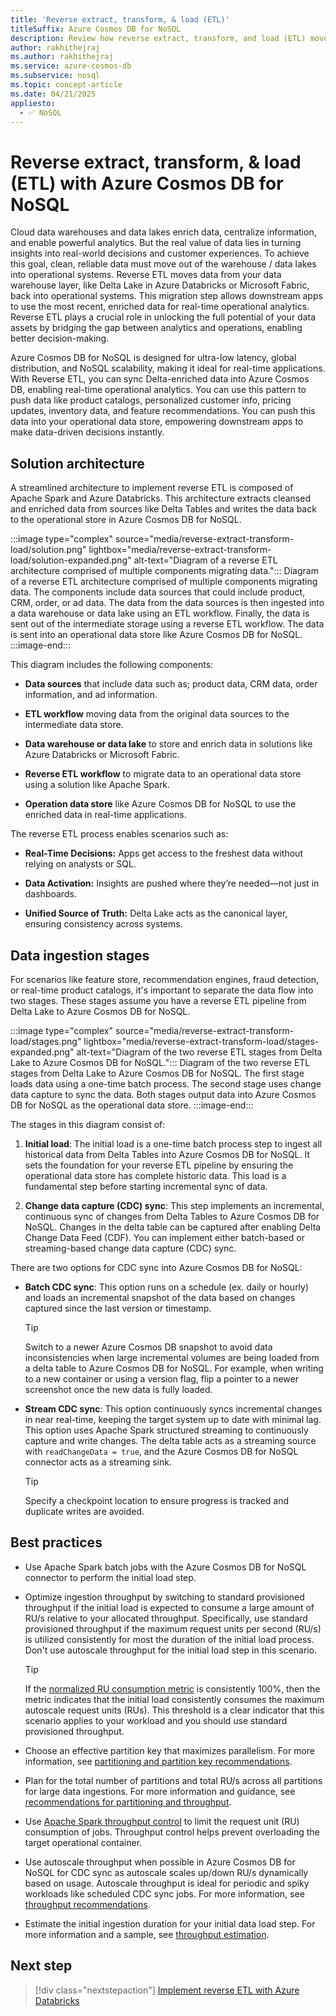 ```yaml
---
title: 'Reverse extract, transform, & load (ETL)'
titleSuffix: Azure Cosmos DB for NoSQL
description: Review how reverse extract, transform, and load (ETL) moves data from a data lake layer back into operational system (database) layer for real-time analytics. 
author: rakhithejraj
ms.author: rakhithejraj
ms.service: azure-cosmos-db
ms.subservice: nosql
ms.topic: concept-article
ms.date: 04/21/2025
appliesto:
  - ✅ NoSQL
---
```


# Reverse extract, transform, & load (ETL) with Azure Cosmos DB for NoSQL

Cloud data warehouses and data lakes enrich data, centralize information, and enable powerful analytics. But the real value of data lies in turning insights into real-world decisions and customer experiences. To achieve this goal, clean, reliable data must move out of the warehouse / data lakes into operational systems. Reverse ETL moves data from your data warehouse layer, like Delta Lake in Azure Databricks or Microsoft Fabric, back into operational systems. This migration step allows downstream apps to use the most recent, enriched data for real-time operational analytics. Reverse ETL plays a crucial role in unlocking the full potential of your data assets by bridging the gap between analytics and operations, enabling better decision-making.

Azure Cosmos DB for NoSQL is designed for ultra-low latency, global distribution, and NoSQL scalability, making it ideal for real-time applications. With Reverse ETL, you can sync Delta-enriched data into Azure Cosmos DB, enabling real-time operational analytics. You can use this pattern to push data like product catalogs, personalized customer info, pricing updates, inventory data, and feature recommendations. You can push this data into your operational data store, empowering downstream apps to make data-driven decisions instantly.

## Solution architecture

A streamlined architecture to implement reverse ETL is composed of Apache Spark and Azure Databricks. This architecture extracts cleansed and enriched data from sources like Delta Tables and writes the data back to the operational store in Azure Cosmos DB for NoSQL.

:::image type="complex" source="media/reverse-extract-transform-load/solution.png" lightbox="media/reverse-extract-transform-load/solution-expanded.png" alt-text="Diagram of a reverse ETL architecture comprised of multiple components migrating data.":::
    Diagram of a reverse ETL architecture comprised of multiple components migrating data. The components include data sources that could include product, CRM, order, or ad data. The data from the data sources is then ingested into a data warehouse or data lake using an ETL workflow. Finally, the data is sent out of the intermediate storage using a reverse ETL workflow. The data is sent into an operational data store like Azure Cosmos DB for NoSQL.
:::image-end:::

This diagram includes the following components:

- **Data sources** that include data such as; product data, CRM data, order information, and ad information.

- **ETL workflow** moving data from the original data sources to the intermediate data store.

- **Data warehouse or data lake** to store and enrich data in solutions like Azure Databricks or Microsoft Fabric.

- **Reverse ETL workflow** to migrate data to an operational data store using a solution like Apache Spark.

- **Operation data store** like Azure Cosmos DB for NoSQL to use the enriched data in real-time applications.

The reverse ETL process enables scenarios such as:

- **Real-Time Decisions:** Apps get access to the freshest data without relying on analysts or SQL.

- **Data Activation:** Insights are pushed where they’re needed—not just in dashboards.

- **Unified Source of Truth:** Delta Lake acts as the canonical layer, ensuring consistency across systems.  

## Data ingestion stages

For scenarios like feature store, recommendation engines, fraud detection, or real-time product catalogs, it's important to separate the data flow into two stages. These stages assume you have a reverse ETL pipeline from Delta Lake to Azure Cosmos DB for NoSQL.

:::image type="complex" source="media/reverse-extract-transform-load/stages.png" lightbox="media/reverse-extract-transform-load/stages-expanded.png" alt-text="Diagram of the two reverse ETL stages from Delta Lake to Azure Cosmos DB for NoSQL.":::
    Diagram of the two reverse ETL stages from Delta Lake to Azure Cosmos DB for NoSQL. The first stage loads data using a one-time batch process. The second stage uses change data capture to sync the data. Both stages output data into Azure Cosmos DB for NoSQL as the operational data store.
:::image-end:::

The stages in this diagram consist of:

1. **Initial load**: The initial load is a one-time batch process step to ingest all historical data from Delta Tables into Azure Cosmos DB for NoSQL. It sets the foundation for your reverse ETL pipeline by ensuring the operational data store has complete historic data. This load is a fundamental step before starting incremental sync of data.

1. **Change data capture (CDC) sync**: This step implements an incremental, continuous sync of changes from Delta Tables to Azure Cosmos DB for NoSQL. Changes in the delta table can be captured after enabling Delta Change Data Feed (CDF). You can implement either batch-based or streaming-based change data capture (CDC) sync.

There are two options for CDC sync into Azure Cosmos DB for NoSQL:

- **Batch CDC sync**: This option runs on a schedule (ex. daily or hourly) and loads an incremental snapshot of the data based on changes captured since the last version or timestamp.

    > [!TIP]
    > Switch to a newer Azure Cosmos DB snapshot to avoid data inconsistencies when large incremental volumes are being loaded from a delta table to Azure Cosmos DB for NoSQL. For example, when writing to a new container or using a version flag, flip a pointer to a newer screenshot once the new data is fully loaded.

- **Stream CDC sync**: This option continuously syncs incremental changes in near real-time, keeping the target system up to date with minimal lag. This option uses Apache Spark structured streaming to continuously capture and write changes. The delta table acts as a streaming source with `readChangeData = true`, and the Azure Cosmos DB for NoSQL connector acts as a streaming sink. 

    > [!TIP]
    > Specify a checkpoint location to ensure progress is tracked and duplicate writes are avoided.

## Best practices

- Use Apache Spark batch jobs with the Azure Cosmos DB for NoSQL connector to perform the initial load step.

- Optimize ingestion throughput by switching to standard provisioned throughput if the initial load is expected to consume a large amount of RU/s relative to your allocated throughput. Specifically, use standard provisioned throughput if the maximum request units per second (RU/s) is utilized consistently for most the duration of the initial load process. Don't use autoscale throughput for the initial load step in this scenario.

    > [!TIP]
    > If the [normalized RU consumption metric](../monitor-normalized-request-units.md) is consistently 100%, then the metric indicates that the initial load consistently consumes the maximum autoscale request units (RUs). This threshold is a clear indicator that this scenario applies to your workload and you should use standard provisioned throughput.

- Choose an effective partition key that maximizes parallelism. For more information, see [partitioning and partition key recommendations](../partitioning-overview.md).

- Plan for the total number of partitions and total RU/s across all partitions for large data ingestions. For more information and guidance, see [recommendations for partitioning and throughput](../scaling-provisioned-throughput-best-practices.md#how-to-optimize-rus-for-large-data-ingestion).

- Use [Apache Spark throughput control](throughput-control-spark.md) to limit the request unit (RU) consumption of jobs. Throughput control helps prevent overloading the target operational container.

- Use autoscale throughput when possible in Azure Cosmos DB for NoSQL for CDC sync as autoscale scales up/down RU/s dynamically based on usage. Autoscale throughput is ideal for periodic and spiky workloads like scheduled CDC sync jobs. For more information, see [throughput recommendations](../how-to-choose-offer.md#overview-of-provisioned-throughput-types).

- Estimate the initial ingestion duration for your initial data load step. For more information and a sample, see [throughput estimation](../scaling-provisioned-throughput-best-practices.md#example-1).

## Next step

> [!div class="nextstepaction"]
> [Implement reverse ETL with Azure Databricks](tutorial-reverse-extract-transform-load.md)
